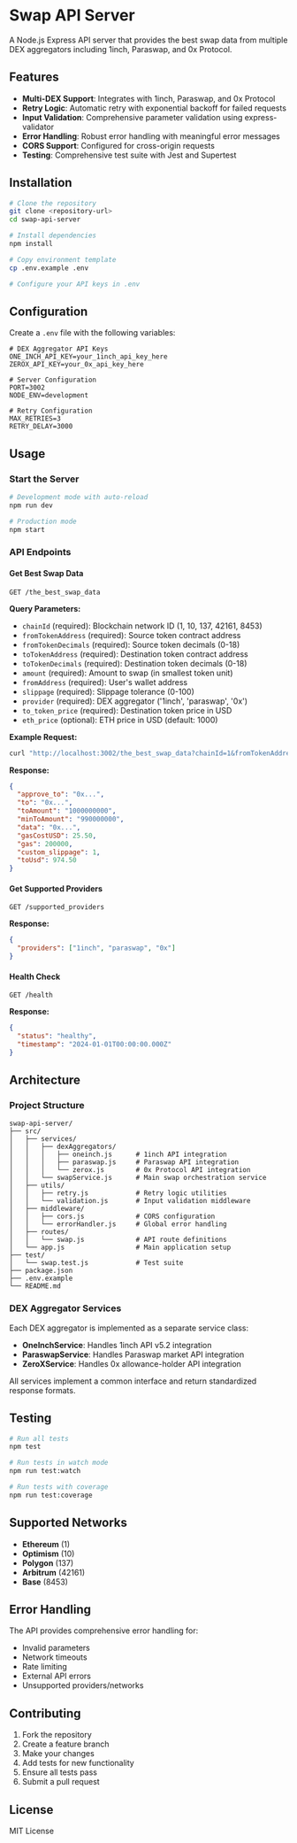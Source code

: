 # Swap API Server

A Node.js Express API server that provides the best swap data from multiple DEX aggregators including 1inch, Paraswap, and 0x Protocol.

## Features

- **Multi-DEX Support**: Integrates with 1inch, Paraswap, and 0x Protocol
- **Retry Logic**: Automatic retry with exponential backoff for failed requests
- **Input Validation**: Comprehensive parameter validation using express-validator
- **Error Handling**: Robust error handling with meaningful error messages
- **CORS Support**: Configured for cross-origin requests
- **Testing**: Comprehensive test suite with Jest and Supertest

## Installation

```bash
# Clone the repository
git clone <repository-url>
cd swap-api-server

# Install dependencies
npm install

# Copy environment template
cp .env.example .env

# Configure your API keys in .env
```

## Configuration

Create a `.env` file with the following variables:

```env
# DEX Aggregator API Keys
ONE_INCH_API_KEY=your_1inch_api_key_here
ZEROX_API_KEY=your_0x_api_key_here

# Server Configuration
PORT=3002
NODE_ENV=development

# Retry Configuration
MAX_RETRIES=3
RETRY_DELAY=3000
```

## Usage

### Start the Server

```bash
# Development mode with auto-reload
npm run dev

# Production mode
npm start
```

### API Endpoints

#### Get Best Swap Data

```http
GET /the_best_swap_data
```

**Query Parameters:**
- `chainId` (required): Blockchain network ID (1, 10, 137, 42161, 8453)
- `fromTokenAddress` (required): Source token contract address
- `fromTokenDecimals` (required): Source token decimals (0-18)
- `toTokenAddress` (required): Destination token contract address
- `toTokenDecimals` (required): Destination token decimals (0-18)
- `amount` (required): Amount to swap (in smallest token unit)
- `fromAddress` (required): User's wallet address
- `slippage` (required): Slippage tolerance (0-100)
- `provider` (required): DEX aggregator ('1inch', 'paraswap', '0x')
- `to_token_price` (required): Destination token price in USD
- `eth_price` (optional): ETH price in USD (default: 1000)

**Example Request:**
```bash
curl "http://localhost:3002/the_best_swap_data?chainId=1&fromTokenAddress=0xA0b86a33E6441c8e4B23b4bcBd3e5ccB30B4c1b2&fromTokenDecimals=18&toTokenAddress=0xdAC17F958D2ee523a2206206994597C13D831ec7&toTokenDecimals=6&amount=1000000000000000000&fromAddress=0x1234567890123456789012345678901234567890&slippage=1&provider=1inch&to_token_price=1000&eth_price=2000"
```

**Response:**
```json
{
  "approve_to": "0x...",
  "to": "0x...",
  "toAmount": "1000000000",
  "minToAmount": "990000000",
  "data": "0x...",
  "gasCostUSD": 25.50,
  "gas": 200000,
  "custom_slippage": 1,
  "toUsd": 974.50
}
```

#### Get Supported Providers

```http
GET /supported_providers
```

**Response:**
```json
{
  "providers": ["1inch", "paraswap", "0x"]
}
```

#### Health Check

```http
GET /health
```

**Response:**
```json
{
  "status": "healthy",
  "timestamp": "2024-01-01T00:00:00.000Z"
}
```

## Architecture

### Project Structure

```
swap-api-server/
├── src/
│   ├── services/
│   │   ├── dexAggregators/
│   │   │   ├── oneinch.js      # 1inch API integration
│   │   │   ├── paraswap.js     # Paraswap API integration
│   │   │   └── zerox.js        # 0x Protocol API integration
│   │   └── swapService.js      # Main swap orchestration service
│   ├── utils/
│   │   ├── retry.js            # Retry logic utilities
│   │   └── validation.js       # Input validation middleware
│   ├── middleware/
│   │   ├── cors.js             # CORS configuration
│   │   └── errorHandler.js     # Global error handling
│   ├── routes/
│   │   └── swap.js             # API route definitions
│   └── app.js                  # Main application setup
├── test/
│   └── swap.test.js            # Test suite
├── package.json
├── .env.example
└── README.md
```

### DEX Aggregator Services

Each DEX aggregator is implemented as a separate service class:

- **OneInchService**: Handles 1inch API v5.2 integration
- **ParaswapService**: Handles Paraswap market API integration
- **ZeroXService**: Handles 0x allowance-holder API integration

All services implement a common interface and return standardized response formats.

## Testing

```bash
# Run all tests
npm test

# Run tests in watch mode
npm run test:watch

# Run tests with coverage
npm run test:coverage
```

## Supported Networks

- **Ethereum** (1)
- **Optimism** (10)
- **Polygon** (137)
- **Arbitrum** (42161)
- **Base** (8453)

## Error Handling

The API provides comprehensive error handling for:
- Invalid parameters
- Network timeouts
- Rate limiting
- External API errors
- Unsupported providers/networks

## Contributing

1. Fork the repository
2. Create a feature branch
3. Make your changes
4. Add tests for new functionality
5. Ensure all tests pass
6. Submit a pull request

## License

MIT License